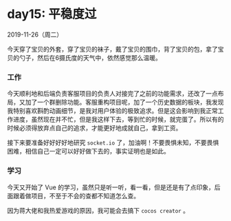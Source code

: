 # day15: 平稳度过
2019-11-26（周二）

今天穿了宝贝的外套，穿了宝贝的袜子，戴了宝贝的围巾，背了宝贝的包，拿了宝贝的勺子，然后在6摄氏度的天气中，依然感觉那么温暖。

### 工作
今天顺利地和后端负责客服项目的负责人对接完了之前的功能需求，还改了一点布局，又加了一个群删除功能。客服重构项目呢，加了一个历史数据的板块，我发现我特别喜欢斟酌动画细节，是我对用户体验的极致追求。但是这会影响到我正常工作进度，虽然现在并不忙，但是我这样下去，等到忙的时候，就完蛋了。所以有的时候必须得放弃点自己的追求，才能更好地成就自己，拿到工资。

接下来要准备好好好好地研究 `socket.io` 了，加油啊！不要畏惧未知，不要畏惧困难，相信自己一定可以好好做下去的，事实证明也是如此。

### 学习
今天又开始了 Vue 的学习，虽然只是听一听，看一看，但是还是有了点印象，后面跟着做项目，不至于不会的查都不知道怎么查。

因为蒋大佬和我热爱游戏的原因，我可能会去搞下 `cocos creator` 。
